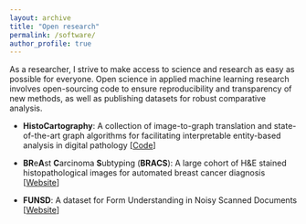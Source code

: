 ```yaml
---
layout: archive
title: "Open research"
permalink: /software/
author_profile: true
---
```


As a researcher, I strive to make access to science and research as easy as possible for everyone. Open science in applied machine learning research involves open-sourcing code to ensure reproducibility and transparency of new methods, as well as publishing datasets for robust comparative analysis. 

-   **HistoCartography**: A collection of image-to-graph translation and
    state-of-the-art graph algorithms for facilitating interpretable
    entity-based analysis in digital pathology
    \[[Code](https://github.com/histocartography/histocartography)\]

-   **BR**e**A**st **C**arcinoma **S**ubtyping (**BRACS**): A large
    cohort of H&E stained histopathological images for automated breast
    cancer diagnosis \[[Website](https://www.bracs.icar.cnr.it/)\]

-   **FUNSD**: A dataset for Form Understanding in Noisy Scanned
    Documents \[[Website](https://guillaumejaume.github.io/FUNSD/)\]
